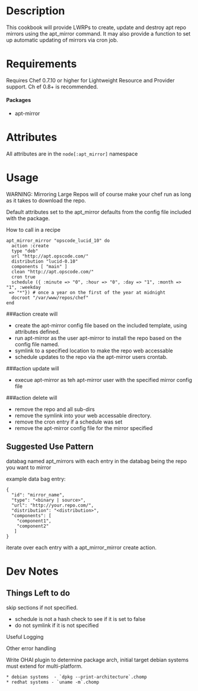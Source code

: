 # Description

This cookbook will provide LWRPs to create, update and destroy apt repo mirrors
using the apt_mirror command. It may also provide a function to set up automatic
 updating of mirrors via cron job. 

# Requirements

Requires Chef 0.7.10 or higher for Lightweight Resource and Provider support. Ch
ef 0.8+ is recommended.

#### Packages
 * apt-mirror 

# Attributes

All attributes are in the `node[:apt_mirror]` namespace 

# Usage

WARNING: Mirroring Large Repos will of course make your chef run as long as it takes to download the repo. 

Default attributes set to the apt_mirror defaults from the config file included with the package. 

How to call in a recipe

```
apt_mirror_mirror "opscode_lucid_10" do
  action :create
  type "deb"
  url "http://apt.opscode.com/"
  distribution "lucid-0.10"
  components [ "main" ]
  clean "http://apt.opscode.com/"
  cron true
  schedule ({ :minute => "0", :hour => "0", :day => "1", :month => "1", :weekday
 => "*"}) # once a year on the first of the year at midnight
  docroot "/var/www/repos/chef"
end
```

###action create will

* create the apt-mirror config file based on the included template, using attributes defined.
* run apt-mirror as the user apt-mirror to install the repo based on the config file named. 
* symlink to a specified location to make the repo web accessable 
* schedule updates to the repo via the apt-mirror users crontab. 

###action update will

* execue apt-mirror as teh apt-mirror user with the specified mirror config file

###action delete will

* remove the repo and all sub-dirs
* remove the symlink into your web accessable directory. 
* remove the cron entry if a schedule was set
* remove the apt-mirror config file for the mirror specified 


## Suggested Use Pattern
databag named apt_mirrors with each entry in the databag being the repo you want to mirror 
 
example data bag entry:

```
{
  "id": "mirror_name",
  "type": "<binary | source>",
  "url": "http://your.repo.com/",
  "distribution": "<distribution>",
  "components": [
	"component1",
	"component2"
   ]
}
```

iterate over each entry with a apt_mirror_mirror create action.

# Dev Notes

## Things Left to do
skip sections if not specified. 

  * schedule is not a hash check to see if it is set to false
  * do not symlink if it is not specified

Useful Logging

Other error handling


Write OHAI plugin to determine package arch, initial target debian systems must extend for multi-platform.

	* debian systems  - `dpkg --print-architecture`.chomp
	* redhat systems - `uname -m`.chomp


